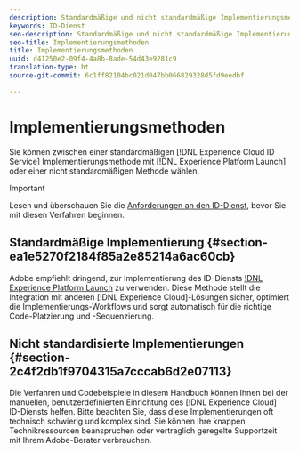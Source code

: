 ```yaml
---
description: Standardmäßige und nicht standardmäßige Implementierungsmethoden des Experience Cloud-Identity-Diensts.
keywords: ID-Dienst
seo-description: Standardmäßige und nicht standardmäßige Implementierungsmethoden des Experience Cloud-Identity-Diensts.
seo-title: Implementierungsmethoden
title: Implementierungsmethoden
uuid: d41250e2-09f4-4a8b-8ade-54d43e9281c9
translation-type: ht
source-git-commit: 6c1ff82104bc021d047bb066829328d5fd9eedbf

---
```



# Implementierungsmethoden

Sie können zwischen einer standardmäßigen [!DNL Experience Cloud ID Service] Implementierungsmethode mit [!DNL Experience Platform Launch] oder einer nicht standardmäßigen Methode wählen.

>[!IMPORTANT]
>
>Lesen und überschauen Sie die [Anforderungen an den ID-Dienst](../reference/requirements.md), bevor Sie mit diesen Verfahren beginnen.

## Standardmäßige Implementierung {#section-ea1e5270f2184f85a2e85214a6ac60cb}

Adobe empfiehlt dringend, zur Implementierung des ID-Diensts [!DNL Experience Platform Launch](https://docs.adobe.com/content/help/de-DE/launch/using/implement/solutions/idservice-save.html) zu verwenden. Diese Methode stellt die Integration mit anderen [!DNL Experience Cloud]-Lösungen sicher, optimiert die Implementierungs-Workflows und sorgt automatisch für die richtige Code-Platzierung und -Sequenzierung.

## Nicht standardisierte Implementierungen {#section-2c4f2db1f9704315a7cccab6d2e07113}

Die Verfahren und Codebeispiele in diesem Handbuch können Ihnen bei der manuellen, benutzerdefinierten Einrichtung des [!DNL Experience Cloud] ID-Diensts helfen. Bitte beachten Sie, dass diese Implementierungen oft technisch schwierig und komplex sind. Sie können Ihre knappen Technikressourcen beanspruchen oder vertraglich geregelte Supportzeit mit Ihrem Adobe-Berater verbrauchen.

